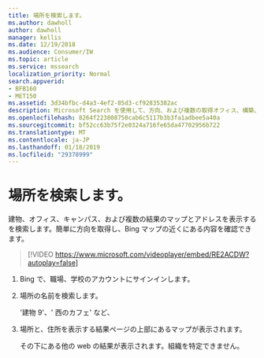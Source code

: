```yaml
---
title: 場所を検索します。
ms.author: dawholl
author: dawholl
manager: kellis
ms.date: 12/19/2018
ms.audience: Consumer/IW
ms.topic: article
ms.service: mssearch
localization_priority: Normal
search.appverid:
- BFB160
- MET150
ms.assetid: 3d34bfbc-d4a3-4ef2-85d3-cf92835382ac
description: Microsoft Search を使用して、方向、および複数の取得オフィス、構築、およびその他のワークスペースの場所を検索するには
ms.openlocfilehash: 8264f223808750cab6c5117b3b3fa1adbee5a40a
ms.sourcegitcommit: bf52cc63b75f2e0324a716fe65da47702956b722
ms.translationtype: MT
ms.contentlocale: ja-JP
ms.lasthandoff: 01/18/2019
ms.locfileid: "29378999"
---
```

# <a name="find-locations"></a>場所を検索します。

建物、オフィス、キャンパス、および複数の結果のマップとアドレスを表示するを検索します。簡単に方向を取得し、Bing マップの近くにある内容を確認できます。

> [!VIDEO https://www.microsoft.com/videoplayer/embed/RE2ACDW?autoplay=false]
  
1. Bing で、職場、学校のアカウントにサインインします。
    
2. 場所の名前を検索します。
    
    '建物 9'、' 西のカフェ' など、
    
3. 場所と、住所を表示する結果ページの上部にあるマップが表示されます。
    
    その下にある他の web の結果が表示されます。組織を特定できません。

  

